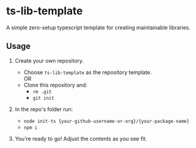 # ts-lib-template

A simple zero-setup typescript template for creating maintainable libraries.

## Usage

1. Create your own repository.
   - Choose `ts-lib-template` as the repository template.\
     OR
   - Clone this repository and:
     - `rm .git`
     - `git init`

2. In the repo's folder run:
   - `node init-ts {your-github-username-or-org}/{your-package-name}`
   - `npm i`
3. You're ready to go! Adjust the contents as you see fit.
